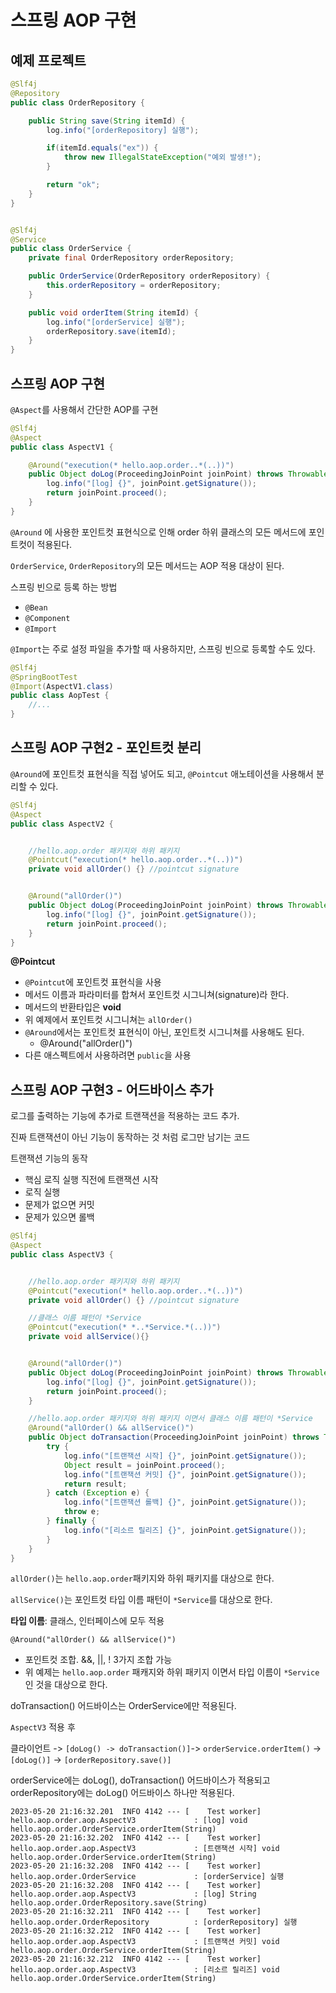 # 스프링 AOP 구현

## 예제 프로젝트

```java
@Slf4j
@Repository
public class OrderRepository {

    public String save(String itemId) {
        log.info("[orderRepository] 실행");

        if(itemId.equals("ex")) {
            throw new IllegalStateException("예외 발생!");
        }

        return "ok";
    }
}


@Slf4j
@Service
public class OrderService {
    private final OrderRepository orderRepository;

    public OrderService(OrderRepository orderRepository) {
        this.orderRepository = orderRepository;
    }

    public void orderItem(String itemId) {
        log.info("[orderService] 실행");
        orderRepository.save(itemId);
    }
}
```

## 스프링 AOP 구현

`@Aspect`를 사용해서 간단한 AOP를 구현

```java
@Slf4j
@Aspect
public class AspectV1 {

    @Around("execution(* hello.aop.order..*(..))")
    public Object doLog(ProceedingJoinPoint joinPoint) throws Throwable {
        log.info("[log] {}", joinPoint.getSignature());
        return joinPoint.proceed();
    }
}
```

`@Around` 에 사용한 포인트컷 표현식으로 인해 order 하위 클래스의 모든 메서드에 포인트컷이 적용된다.

`OrderService`, `OrderRepository`의 모든 메서드는 AOP 적용 대상이 된다.

스프링 빈으로 등록 하는 방법

- `@Bean`
- `@Component`
- `@Import`

`@Import`는 주로 설정 파일을 추가할 때 사용하지만, 스프링 빈으로 등록할 수도 있다.

```java
@Slf4j
@SpringBootTest
@Import(AspectV1.class)
public class AopTest {
    //...
}
```

## 스프링 AOP 구현2 - 포인트컷 분리

`@Around`에 포인트컷 표현식을 직접 넣어도 되고, `@Pointcut` 애노테이션을 사용해서 분리할 수 있다.

```java
@Slf4j
@Aspect
public class AspectV2 {


    //hello.aop.order 패키지와 하위 패키지
    @Pointcut("execution(* hello.aop.order..*(..))")
    private void allOrder() {} //pointcut signature


    @Around("allOrder()")
    public Object doLog(ProceedingJoinPoint joinPoint) throws Throwable {
        log.info("[log] {}", joinPoint.getSignature());
        return joinPoint.proceed();
    }
}
```

**@Pointcut**

- `@Pointcut`에 포인트컷 표현식을 사용
- 메서드 이름과 파라미터를 합쳐서 포인트컷 시그니쳐(signature)라 한다.
- 메서드의 반환타입은 **void**
- 위 예제에서 포인트컷 시그니쳐는 `allOrder()`
- `@Around`에서는 포인트컷 표현식이 아닌, 포인트컷 시그니쳐를 사용해도 된다.
  - @Around("allOrder()")
- 다른 애스펙트에서 사용하려면 `public`을 사용

## 스프링 AOP 구현3 - 어드바이스 추가

로그를 출력하는 기능에 추가로 트랜잭션을 적용하는 코드 추가.

진짜 트랜잭션이 아닌 기능이 동작하는 것 처럼 로그만 남기는 코드

트랜잭션 기능의 동작

- 핵심 로직 실행 직전에 트랜잭션 시작
- 로직 실행
- 문제가 없으면 커밋
- 문제가 있으면 롤백

```java
@Slf4j
@Aspect
public class AspectV3 {


    //hello.aop.order 패키지와 하위 패키지
    @Pointcut("execution(* hello.aop.order..*(..))")
    private void allOrder() {} //pointcut signature

    //클래스 이름 패턴이 *Service
    @Pointcut("execution(* *..*Service.*(..))")
    private void allService(){}


    @Around("allOrder()")
    public Object doLog(ProceedingJoinPoint joinPoint) throws Throwable {
        log.info("[log] {}", joinPoint.getSignature());
        return joinPoint.proceed();
    }

    //hello.aop.order 패키지와 하위 패키지 이면서 클래스 이름 패턴이 *Service
    @Around("allOrder() && allService()")
    public Object doTransaction(ProceedingJoinPoint joinPoint) throws Throwable {
        try {
            log.info("[트랜잭션 시작] {}", joinPoint.getSignature());
            Object result = joinPoint.proceed();
            log.info("[트랜잭션 커밋] {}", joinPoint.getSignature());
            return result;
        } catch (Exception e) {
            log.info("[트랜잭션 롤백] {}", joinPoint.getSignature());
            throw e;
        } finally {
            log.info("[리소르 릴리즈] {}", joinPoint.getSignature());
        }
    }
}
```

`allOrder()`는 `hello.aop.order`패키지와 하위 패키지를 대상으로 한다.

`allService()`는 포인트컷 타입 이름 패턴이 `*Service`를 대상으로 한다.

**타입 이름**: 클래스, 인터페이스에 모두 적용

`@Around("allOrder() && allService()")`

- 포인트컷 조합. &&, ||, ! 3가지 조합 가능
- 위 예제는 `hello.aop.order` 패캐지와 하위 패키지 이면서 타입 이름이 `*Service`인 것을 대상으로 한다.

doTransaction() 어드바이스는 OrderService에만 적용된다.


`AspectV3` 적용 후 

클라이언트 -> `[doLog() -> doTransaction()]`-> `orderService.orderItem()` -> `[doLog()]` -> `[orderRepository.save()]`

orderService에는 doLog(), doTransaction() 어드바이스가 적용되고 orderRepository에는 doLog() 어드바이스 하나만 적용된다.

```text
2023-05-20 21:16:32.201  INFO 4142 --- [    Test worker] hello.aop.order.aop.AspectV3             : [log] void hello.aop.order.OrderService.orderItem(String)
2023-05-20 21:16:32.202  INFO 4142 --- [    Test worker] hello.aop.order.aop.AspectV3             : [트랜잭션 시작] void hello.aop.order.OrderService.orderItem(String)
2023-05-20 21:16:32.208  INFO 4142 --- [    Test worker] hello.aop.order.OrderService             : [orderService] 실행
2023-05-20 21:16:32.208  INFO 4142 --- [    Test worker] hello.aop.order.aop.AspectV3             : [log] String hello.aop.order.OrderRepository.save(String)
2023-05-20 21:16:32.211  INFO 4142 --- [    Test worker] hello.aop.order.OrderRepository          : [orderRepository] 실행
2023-05-20 21:16:32.212  INFO 4142 --- [    Test worker] hello.aop.order.aop.AspectV3             : [트랜잭션 커밋] void hello.aop.order.OrderService.orderItem(String)
2023-05-20 21:16:32.212  INFO 4142 --- [    Test worker] hello.aop.order.aop.AspectV3             : [리소르 릴리즈] void hello.aop.order.OrderService.orderItem(String)
```
